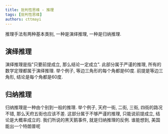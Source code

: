 ```yaml
---
title: 批判性思维 - 推理
tags: [批判性思维]
authors: cttmayi
---
```


推理手法有两种基本类别, 一种是演绎推理, 一种是归纳推理.

## 演绎推理
演绎推理是指"只要前提成立, 那么结论一定成立". 
此部分属于严谨的推理, 所有的数学定理都属于演绎推理.
举个例子, 等边三角形的每个角都是60度. 前提是等边三角形, 结论是每个角都是60度.

## 归纳推理
归纳推理是一种由个别到一般的推理. 
举个例子, 天府一街, 二街, 三街, 四街的路况不错, 那么天府五街也应该不差.
这部分属于不够严谨的推理, 只能说前提成立, 结论是大概率成立的.
我们所说的黑天鹅事件, 就是归纳推理的反例. 谁能想到, 美国能出一个特朗普呢